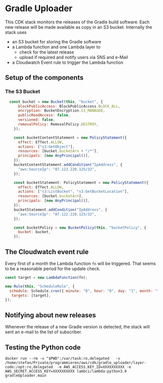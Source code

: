 # Gradle Uploader

This CDK stack monitors the releases of the Gradle build software. Each new release will be made available as copy in an S3 bucket. Internally the stack uses

* an S3 bucket for storing the Gradle software
* a Lambda function and one Lambda layer to 
    * check for the latest release
    * upload if required and notify users via SNS and e-Mail
* a Cloudwatch Event rule to trigger the Lambda function

## Setup of the components

### The S3 Bucket

```javascript
  const bucket = new Bucket(this, "bucket", {
      blockPublicAccess: BlockPublicAccess.BLOCK_ALL,
      encryption: BucketEncryption.S3_MANAGED,
      publicReadAccess: false,
      versioned: false,
      removalPolicy: RemovalPolicy.DESTROY,
    });

    const bucketContentStatement = new PolicyStatement({
      effect: Effect.ALLOW,
      actions: ["s3:GetObject"],
      resources: [bucket.bucketArn + "/*"],
      principals: [new AnyPrincipal()],
    });
    bucketContentStatement.addCondition("IpAddress", {
      "aws:SourceIp": "87.122.220.125/32",
    });

    const bucketStatement: PolicyStatement = new PolicyStatement({
      effect: Effect.ALLOW,
      actions: ["s3:ListBucket", "s3:GetBucketLocation"],
      resources: [bucket.bucketArn],
      principals: [new AnyPrincipal()],
    });
    bucketStatement.addCondition("IpAddress", {
      "aws:SourceIp": "87.122.220.125/32",
    });

    const bucketPolicy = new BucketPolicy(this, "bucketPolicy", {
      bucket: bucket,
    });
 ```

## The Cloudwatch event rule

Every first of a month the Lambda function `fn` will be triggered. That seems to be a reasonable
period for the update check.
```javascript
const target = new LambdaFunction(fn);

new Rule(this, "ScheduleRule", {
  schedule: Schedule.cron({ minute: "0", hour: "0", day: "1", month: "*" }),
   targets: [target],
});
```

## Notifying about new releases

Whenever the release of a new Gradle version is detected, the stack will sent an e-mail to the list of subscriber.


## Testing the Python code
```shell
docker run --rm -v "$PWD":/var/task:ro,delegated   -v /home/stefan/Private/programmieren/aws/cdk/gradle_uploader/layer-code:/opt:ro,delegated  -e AWS_ACCESS_KEY_ID=XXXXXXXXXX -e AWS_SECRET_ACCESS_KEY=XXXXXXXXXX lambci/lambda:python3.8 gradleUploader.main
```
